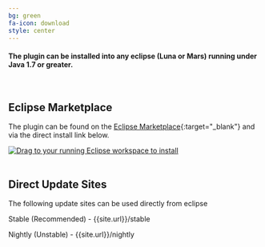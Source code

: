 ```yaml
---
bg: green
fa-icon: download
style: center
---
```

#### The plugin can be installed into any eclipse (Luna or Mars) running under Java 1.7 or greater.  
<br />
  
## Eclipse Marketplace
The plugin can be found on the [Eclipse Marketplace](http://marketplace.eclipse.org/content/fitnesse-eclipse){:target="_blank"} and via the direct install link below.

<a href="http://marketplace.eclipse.org/marketplace-client-intro?mpc_install=2079849" class="drag" title="Drag to your running Eclipse workspace to install FitNesse Eclipse"><img src="https://marketplace.eclipse.org/sites/all/themes/solstice/_themes/solstice_marketplace/public/images/btn-install.png" alt="Drag to your running Eclipse workspace to install" /></a>  
<br />  

## Direct Update Sites
The following update sites can be used directly from eclipse

Stable (Recommended) - {{site.url}}/stable

Nightly (Unstable) - {{site.url}}/nightly